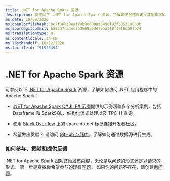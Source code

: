 ```yaml
---
title: .NET for Apache Spark 资源
description: 浏览以下 .NET for Apache Spark 资源，了解如何创建自定义数据科学解决方案以及如何将其集成到 .NET 应用程序中。
ms.date: 10/09/2020
ms.openlocfilehash: bc7f36b13eaf28b9e6808a8490f92f38531a883b
ms.sourcegitcommit: b59237ca4ec763969a0dd775a3f8f39f8c59fe24
ms.translationtype: HT
ms.contentlocale: zh-CN
ms.lasthandoff: 10/12/2020
ms.locfileid: "91955494"
---
```

# <a name="net-for-apache-spark-resources"></a>.NET for Apache Spark 资源

可参阅以下 [.NET for Apache Spark](../index.yml) 资源，了解如何访问 .NET 应用程序中的 Apache Spark：

* [.NET for Apache Spark C# 和 F# 示例](https://github.com/dotnet/spark#samples)提供的示例涵盖多个分析案例，包括 Dataframe 和 SparkSQL、结构化流式处理以及 TPC-H 查询。

* 使用 [Stack Overflow](https://stackoverflow.com/questions/tagged/spark-dotnet) 上的 spark-dotnet 标记连接开发者社区。

* 希望做出贡献？ 请访问 [GitHub 存储库](https://github.com/dotnet/spark)，了解如何通过数据源进行生成。

### <a name="how-to-engage-contribute-and-provide-feedback"></a>如何参与、贡献和提供反馈

.NET for Apache Spark 团队鼓励[发布内容](https://github.com/dotnet/spark/blob/master/docs/contributing.md)，无论是以问题的形式还是以请求的形式。 第一步是查找你希望参与的现有[问题](https://github.com/dotnet/spark/issues)。 如果你的问题不存在，请创建[新问题](https://github.com/dotnet/spark/issues?utf8=%E2%9C%93&q=is%3Aissue+is%3Aopen+)。
